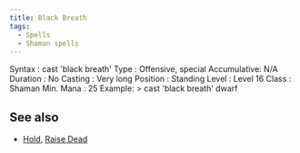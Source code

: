 ```yaml
---
title: Black Breath
tags:
  - Spells
  - Shaman spells
---
```

Syntax : cast 'black breath' Type : Offensive, special Accumulative: N/A
Duration : No Casting : Very long Position : Standing Level : Level 16
Class : Shaman Min. Mana : 25 Example: \> cast 'black breath' dwarf

## See also

- [Hold](Hold_Spell "wikilink"), [Raise Dead](Raise_Dead "wikilink")
 